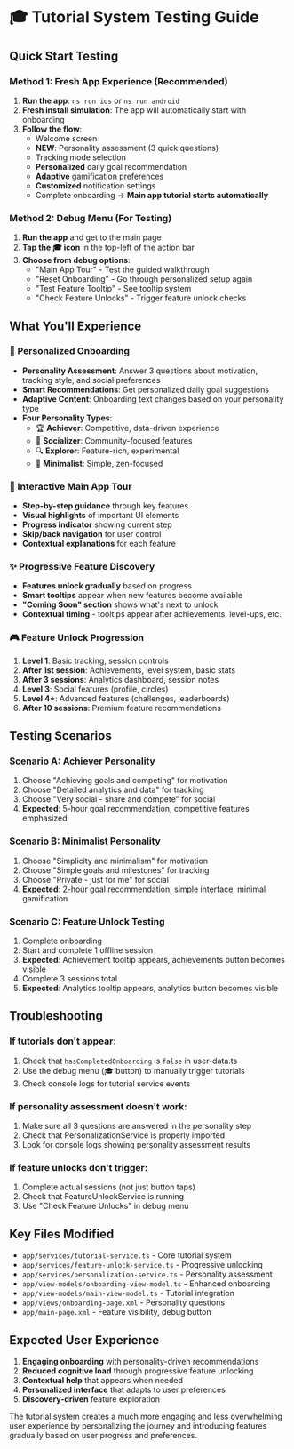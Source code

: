 # 🎓 Tutorial System Testing Guide

## Quick Start Testing

### Method 1: Fresh App Experience (Recommended)
1. **Run the app**: `ns run ios` or `ns run android`
2. **Fresh install simulation**: The app will automatically start with onboarding
3. **Follow the flow**:
   - Welcome screen
   - **NEW**: Personality assessment (3 quick questions)
   - Tracking mode selection
   - **Personalized** daily goal recommendation
   - **Adaptive** gamification preferences
   - **Customized** notification settings
   - Complete onboarding → **Main app tutorial starts automatically**

### Method 2: Debug Menu (For Testing)
1. **Run the app** and get to the main page
2. **Tap the 🎓 icon** in the top-left of the action bar
3. **Choose from debug options**:
   - "Main App Tour" - Test the guided walkthrough
   - "Reset Onboarding" - Go through personalized setup again
   - "Test Feature Tooltip" - See tooltip system
   - "Check Feature Unlocks" - Trigger feature unlock checks

## What You'll Experience

### 🧠 Personalized Onboarding
- **Personality Assessment**: Answer 3 questions about motivation, tracking style, and social preferences
- **Smart Recommendations**: Get personalized daily goal suggestions
- **Adaptive Content**: Onboarding text changes based on your personality type
- **Four Personality Types**:
  - 🏆 **Achiever**: Competitive, data-driven experience
  - 👥 **Socializer**: Community-focused features
  - 🔍 **Explorer**: Feature-rich, experimental
  - 🧘 **Minimalist**: Simple, zen-focused

### 🎯 Interactive Main App Tour
- **Step-by-step guidance** through key features
- **Visual highlights** of important UI elements
- **Progress indicator** showing current step
- **Skip/back navigation** for user control
- **Contextual explanations** for each feature

### ✨ Progressive Feature Discovery
- **Features unlock gradually** based on progress
- **Smart tooltips** appear when new features become available
- **"Coming Soon" section** shows what's next to unlock
- **Contextual timing** - tooltips appear after achievements, level-ups, etc.

### 🎮 Feature Unlock Progression
1. **Level 1**: Basic tracking, session controls
2. **After 1st session**: Achievements, level system, basic stats
3. **After 3 sessions**: Analytics dashboard, session notes
4. **Level 3**: Social features (profile, circles)
5. **Level 4+**: Advanced features (challenges, leaderboards)
6. **After 10 sessions**: Premium feature recommendations

## Testing Scenarios

### Scenario A: Achiever Personality
1. Choose "Achieving goals and competing" for motivation
2. Choose "Detailed analytics and data" for tracking
3. Choose "Very social - share and compete" for social
4. **Expected**: 5-hour goal recommendation, competitive features emphasized

### Scenario B: Minimalist Personality  
1. Choose "Simplicity and minimalism" for motivation
2. Choose "Simple goals and milestones" for tracking
3. Choose "Private - just for me" for social
4. **Expected**: 2-hour goal recommendation, simple interface, minimal gamification

### Scenario C: Feature Unlock Testing
1. Complete onboarding
2. Start and complete 1 offline session
3. **Expected**: Achievement tooltip appears, achievements button becomes visible
4. Complete 3 sessions total
5. **Expected**: Analytics tooltip appears, analytics button becomes visible

## Troubleshooting

### If tutorials don't appear:
1. Check that `hasCompletedOnboarding` is `false` in user-data.ts
2. Use the debug menu (🎓 button) to manually trigger tutorials
3. Check console logs for tutorial service events

### If personality assessment doesn't work:
1. Make sure all 3 questions are answered in the personality step
2. Check that PersonalizationService is properly imported
3. Look for console logs showing personality assessment results

### If feature unlocks don't trigger:
1. Complete actual sessions (not just button taps)
2. Check that FeatureUnlockService is running
3. Use "Check Feature Unlocks" in debug menu

## Key Files Modified
- `app/services/tutorial-service.ts` - Core tutorial system
- `app/services/feature-unlock-service.ts` - Progressive unlocking
- `app/services/personalization-service.ts` - Personality assessment
- `app/view-models/onboarding-view-model.ts` - Enhanced onboarding
- `app/view-models/main-view-model.ts` - Tutorial integration
- `app/views/onboarding-page.xml` - Personality questions
- `app/main-page.xml` - Feature visibility, debug button

## Expected User Experience
1. **Engaging onboarding** with personality-driven recommendations
2. **Reduced cognitive load** through progressive feature unlocking
3. **Contextual help** that appears when needed
4. **Personalized interface** that adapts to user preferences
5. **Discovery-driven** feature exploration

The tutorial system creates a much more engaging and less overwhelming user experience by personalizing the journey and introducing features gradually based on user progress and preferences.
